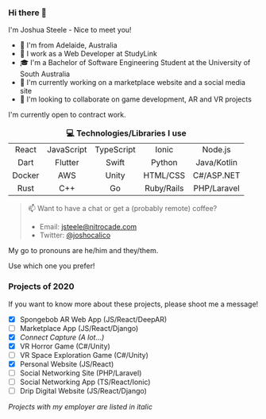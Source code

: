 ### Hi there 👋

I'm Joshua Steele - Nice to meet you!

- 📍 I'm from Adelaide, Australia
- 💼 I work as a Web Developer at StudyLink
- 🎓 I'm a Bachelor of Software Engineering Student at the University of South Australia
- 🔭 I'm currently working on a marketplace website and a social media site
- 👯 I'm looking to collaborate on game development, AR and VR projects

I'm currently open to contract work.

<table style="text-align: center;">
    <thead>
        <tr>
            <td colspan='5'>
                <strong>
                    💻 Technologies/Libraries I use
                </strong>
            </td>
        </tr>
    </thead>
    <tbody>
        <tr>
            <td>React</td>
            <td>JavaScript</td>
            <td>TypeScript</td>
            <td>Ionic</td>
            <td>Node.js</td>
        </tr>
        <tr>
            <td>Dart</td>
            <td>Flutter</td>
            <td>Swift</td>
            <td>Python</td>
            <td>Java/Kotlin</td>
        </tr>
        <tr>
            <td>Docker</td>
            <td>AWS</td>
            <td>Unity</td>
            <td>HTML/CSS</td>
            <td>C#/ASP.NET</td>
        </tr>
        <tr>
            <td>Rust</td>
            <td>C++</td>
            <td>Go</td>
            <td>Ruby/Rails</td>
            <td>PHP/Laravel</td>
        </tr>
    </tbody>
</table>


> 📫 Want to have a chat or get a (probably remote) coffee?
>
> - Email:    jsteele@nitrocade.com
> - Twitter:  [@joshocalico](https://twitter.com/joshocalico)

My go to pronouns are he/him and they/them.

Use which one you prefer!

### Projects of 2020

If you want to know more about these projects, please shoot me a message!

- [x] Spongebob AR Web App (JS/React/DeepAR)
- [ ] Marketplace App (JS/React/Django)
- [x] _Connect Capture (A lot...)_
- [x] VR Horror Game (C#/Unity)
- [ ] VR Space Exploration Game (C#/Unity)
- [x] Personal Website (JS/React)
- [ ] Social Networking Site (PHP/Laravel)
- [ ] Social Networking App (TS/React/Ionic)
- [ ] Drip Digital Website (JS/React/Django)

_Projects with my employer are listed in italic_

<!--
**joshocalico/joshocalico** is a ✨ _special_ ✨ repository because its `README.md` (this file) appears on your GitHub profile.

Here are some ideas to get you started:

- 🔭 I’m currently working on ...
- 🌱 I’m currently learning ...
- 👯 I’m looking to collaborate on ...
- 🤔 I’m looking for help with ...
- 💬 Ask me about ...
- 📫 How to reach me: ...
- 😄 Pronouns: ...
- ⚡ Fun fact: ...
-->
